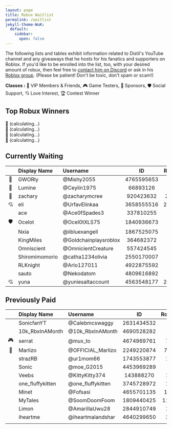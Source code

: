 ```yaml
---
layout: page
title: Robux Waitlist
permalink: /waitlist
jekyll-theme-WuK:
  default:
    sidebar:
      open: false
---
```


The following lists and tables exhibit information related to Distil's YouTube channel and any giveaways that he hosts for his fanatics and supporters on Roblox. If you'd like to be enrolled into the list, too, with your desired amount of robux, then feel free to [contact him on Discord](https://discord.gg/2rBcjwjRdC) or ask in his [Roblox group](https://www.roblox.com/groups/17260541/Fwiends-4-Life#!/about). (Please be patient! Don't be toxic, don't spam or scam!)

**Classes :** 👑 VIP Members & Friends, 🎮 Game Testers, 💎 Sponsors, 🛡️ Social Support, 💘 Love Interest, 🏆 Contest Winner

## Top Robux Winners

🥇  (calculating...) \
🥈  (calculating...) \
🥉  (calculating...) \
🏅 (calculating...) 

## Currently Waiting

||Display Name|Username|ID|Robux|
|:---:|:---|:---|:---:|:---:|
|👑|GWORly|@Mishy2055|4765595653|500|
|👑|Lumine|@Ceylin1975|66893126|400|
|👑|zachary|@zacharymcree|920423632|2000|
|💘|eli|@UrfavElinkaa|3658555516|25000|
||ace|@Ace0fSpades3|337810255|100|
|🛡️|Ocelot|@Ocel0tXLS75|1840936673|100|
||Nxia|@iibluexangell|1867525075|100|
||KingMiles|@Goldchainplaysroblox|364682372|100|
||Omniscient|@OmnicientCreature|557424545|100|
||Shiromimomorio|@catha1234olivia|2550170007|100|
||RLKnight|@Arlo127011|4922875592|100|
||sauto|@Nekodatom|4809616892|100|
|💘|yuna|@yuniesaltaccount|4563548177|20000|

## Previously Paid

||Display Name|Username|ID|Robux|
|:---:|:---|:---|:---:|:---:|
||SonicfanYT|@Calebmcswaggy|2631434532|2|
||10k_RbxInAMonth|@10k_RbxInAMonth|4690528282|2|
|🎮|serrat|@mux_to|4674969761|72|
|👑|Marlizo|@OFFICIAL_Marlizo|2249220874|700|
||strazRB|@ur1mom66|1743553877|18|
||Sonic|@moe_G2015|4453969289|5|
||Veebs|@KittyKitty374|143888270|10|
||one_fluffykitten|@one_fluffykitten|3745728972|10|
||Minet|@Fofsasi|4655701135|180|
||MyTales|@SoomDoomFoom|1809440425|1100|
||Limon|@AmarillaUwu28|2844910749|10|
||iheartme|@iheartmalandshar|4640299650|20|
||||||

